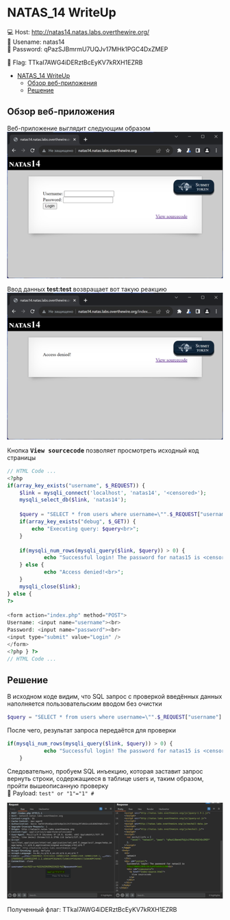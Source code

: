 # NATAS_14 WriteUp
:computer: Host: http://natas14.natas.labs.overthewire.org/  
:bust_in_silhouette: Usename: natas14  
:key: Password: qPazSJBmrmU7UQJv17MHk1PGC4DxZMEP

:triangular_flag_on_post: Flag: TTkaI7AWG4iDERztBcEyKV7kRXH1EZRB
 
- [NATAS\_14 WriteUp](#natas_14-writeup)
  - [Обзор веб-приложения](#обзор-веб-приложения)
  - [Решение](#решение)

## Обзор веб-приложения
<a name="Обзор_веб-приложения"></a> 
Веб-приложение выглядит следующим образом
![Скриншот веб-приложения](./img/natas14/natas14_0.png)

Ввод данных **test:test** возвращает вот такую реакцию
![Скриншот веб-приложения](./img/natas14/natas14_1.png)

Кнопка <kbd>**View sourcecode**</kbd> позволяет просмотреть исходный код страницы
```php
// HTML Code ...
<?php
if(array_key_exists("username", $_REQUEST)) {
    $link = mysqli_connect('localhost', 'natas14', '<censored>');
    mysqli_select_db($link, 'natas14');

    $query = "SELECT * from users where username=\"".$_REQUEST["username"]."\" and password=\"".$_REQUEST["password"]."\"";
    if(array_key_exists("debug", $_GET)) {
        echo "Executing query: $query<br>";
    }

    if(mysqli_num_rows(mysqli_query($link, $query)) > 0) {
            echo "Successful login! The password for natas15 is <censored><br>";
    } else {
            echo "Access denied!<br>";
    }
    mysqli_close($link);
} else {
?>

<form action="index.php" method="POST">
Username: <input name="username"><br>
Password: <input name="password"><br>
<input type="submit" value="Login" />
</form>
<?php } ?>
// HTML Code ...
```

## Решение
<a name="Решение"></a>
В исходном коде видим, что SQL запрос с проверкой введённых данных наполняется пользовательским вводом без очистки
```php
$query = "SELECT * from users where username=\"".$_REQUEST["username"]."\" and password=\"".$_REQUEST["password"]."\"";

```

После чего, результат запроса передаётся для проверки
```php
if(mysqli_num_rows(mysqli_query($link, $query)) > 0) {
            echo "Successful login! The password for natas15 is <censored><br>";
    } 
```  

Следовательно, пробуем SQL инъекцию, которая заставит запрос вернуть строки, содержащиеся в таблице users и, таким образом, пройти вышеописанную проверку  
:space_invader: Payload: ``test" or "1"="1" #`` 

![Скриншот веб-приложения](./img/natas14/natas14_2.png)

Полученный флаг: TTkaI7AWG4iDERztBcEyKV7kRXH1EZRB
